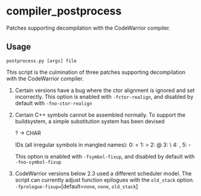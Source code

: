 # compiler_postprocess
Patches supporting decompilation with the CodeWarrior compiler.

## Usage
`postprocess.py [args] file`


This script is the culmination of three patches supporting decompilation with the CodeWarrior compiler.

1) Certain versions have a bug where the ctor alignment is ignored and set incorrectly.
   This option is enabled with `-fctor-realign`, and disabled by default with `-fno-ctor-realign`

2) Certain C++ symbols cannot be assembled normally.
   To support the buildsystem, a simple substitution system has been devised

   ?<ID> -> CHAR

   IDs (all irregular symbols in mangled names):
      0: <
      1: >
      2: @
      3: \\
      4: ,
      5: -

   This option is enabled with `-fsymbol-fixup`, and disabled by default with `-fno-symbol-fixup`

3) CodeWarrior versions below 2.3 used a different scheduler model.
   The script can currently adjust function epilogues with the `old_stack` option.
   `-fprologue-fixup=`[default=`none`, `none`, `old_stack`]
